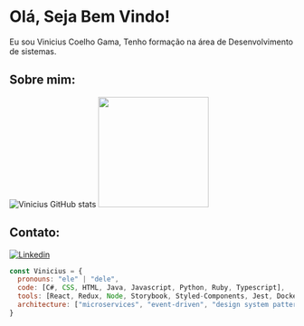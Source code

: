 # Olá, Seja Bem Vindo!
Eu sou Vinicius Coelho Gama, Tenho formação na área de Desenvolvimento de sistemas.<br/>

## Sobre mim:

![Vinicius GitHub stats](https://github-readme-stats.vercel.app/api?username=ViniciusCgama&show_icons=true&theme=gotham )
 <img height="195em" src="https://github-readme-stats.vercel.app/api/top-langs/?username=viniciuscgama&layout=compact&langs_count=7&theme=gotham" />
## Contato:

[![Linkedin](https://img.shields.io/badge/LinkedIn-0077B5?style=for-the-badge&logo=linkedin&logoColor=white)](https://www.linkedin.com/in/vinicius-coelho-gama-59a030212/)

```javascript
const Vinicius = {
  pronouns: "ele" | "dele",
  code: [C#, CSS, HTML, Java, Javascript, Python, Ruby, Typescript],
  tools: [React, Redux, Node, Storybook, Styled-Components, Jest, Docker, Quarkus, Spring boot],
  architecture: ["microservices", "event-driven", "design system pattern"],
}
```
